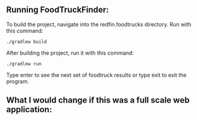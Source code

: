 ## Running FoodTruckFinder:

To build the project, navigate into the redfin.foodtrucks directory. Run with this command:
```
./gradlew build
```

After building the project, run it with this command:

```
./gradlew run
```

Type enter to see the next set of foodtruck results or type exit to exit the program.

## What I would change if this was a full scale web application:
